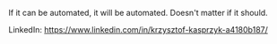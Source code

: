 If it can be automated, it will be automated. Doesn't matter if it should.

LinkedIn: https://www.linkedin.com/in/krzysztof-kasprzyk-a4180b187/

<!---
rskrobotics/rskrobotics is a ✨ special ✨ repository because its `README.md` (this file) appears on your GitHub profile.
You can click the Preview link to take a look at your changes.
--->
